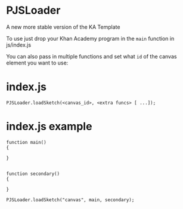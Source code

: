 # PJSLoader

A new more stable version of the KA Template

To use just drop your Khan Academy program in the `main` function in js/index.js

You can also pass in multiple functions and set what `id` of the canvas element you want to use:

# index.js
```
PJSLoader.loadSketch(<canvas_id>, <extra funcs> [ ...]);
```

# index.js example

```
function main()
{

}


function secondary()
{

}

PJSLoader.loadSketch("canvas", main, secondary);
```